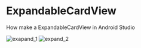 # ExpandableCardView
How make a ExpandableCardView in Android Studio

![exapand_1](https://user-images.githubusercontent.com/76481422/104508400-d80a5580-55f0-11eb-8008-0acc343943c9.png)
![expand_2](https://user-images.githubusercontent.com/76481422/104508566-1a339700-55f1-11eb-852e-3ef8ec129461.png)
